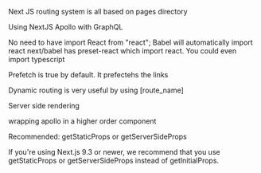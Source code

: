 Next JS routing system is all based on pages directory

Using NextJS Apollo with GraphQL

No need to have import React from "react";
Babel will automatically import react
next/babel has preset-react which import react. You could even import typescript

Prefetch is true by default. It prefectehs the links

Dynamic routing is very useful by using [route_name]

Server side rendering

wrapping apollo in a higher order component

Recommended: getStaticProps or getServerSideProps

If you're using Next.js 9.3 or newer, we recommend that you use getStaticProps or getServerSideProps instead of getInitialProps.
